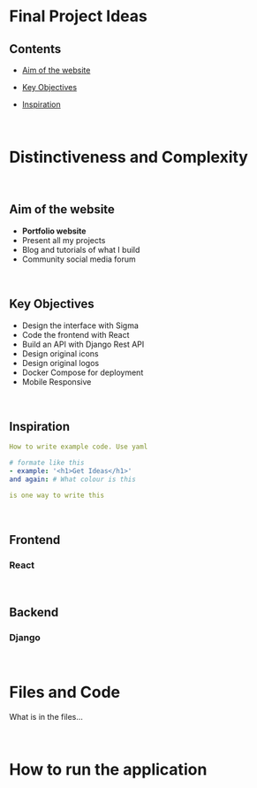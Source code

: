# Final Project Ideas


## Contents

- [Aim of the website](#aim-of-the-website)

- [Key Objectives](#key-objectives)

- [Inspiration](#inspiration)

<br>

# Distinctiveness and Complexity

<br>

## Aim of the website

- **Portfolio website**
- Present all my projects
- Blog and tutorials of what I build
- Community social media forum

<br>

## Key Objectives


- Design the interface with Sigma
- Code the frontend with React
- Build an API with Django Rest API
- Design original icons
- Design original logos
- Docker Compose for deployment
- Mobile Responsive

<br>

## Inspiration


```yaml
How to write example code. Use yaml

# formate like this
- example: '<h1>Get Ideas</h1>' 
and again: # What colour is this

is one way to write this
```

<br>

## Frontend


### React

<br>

## Backend


### Django

<br>

# Files and Code

What is in the files...

<br>

# How to run the application



